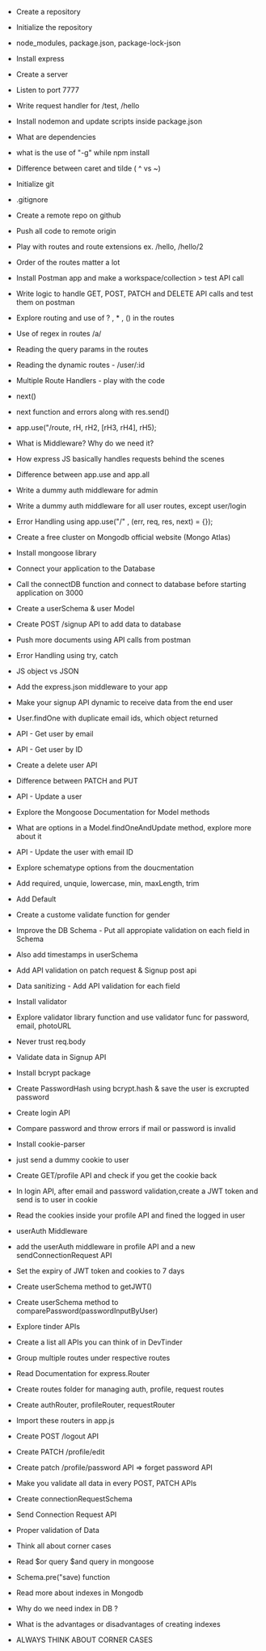 - Create a repository
- Initialize the repository
- node_modules, package.json, package-lock-json
- Install express
- Create a server
- Listen to port 7777
- Write request handler for /test, /hello
- Install nodemon and update scripts inside package.json
- What are dependencies
- what is the use of "-g" while npm install
- Difference between caret and tilde ( ^ vs ~)

- Initialize git
- .gitignore
- Create a remote repo on github
- Push all code to remote origin
- Play with routes and route extensions ex. /hello, /hello/2
- Order of the routes matter a lot
- Install Postman app and make a workspace/collection > test API call
- Write logic to handle GET, POST, PATCH and DELETE API calls and test them on postman
- Explore routing and use of ? , * , () in the routes
- Use of regex in routes /a/
- Reading the query params in the routes
- Reading the dynamic routes - /user/:id

- Multiple Route Handlers - play with the code
- next()
- next function and errors along with res.send()
- app.use("/route, rH, rH2, [rH3, rH4], rH5);

- What is Middleware? Why do we need it?
- How express JS basically handles requests behind the scenes
- Difference between app.use and app.all
- Write a dummy auth middleware for admin
- Write a dummy auth middleware for all user routes, except user/login 

- Error Handling using app.use("/" , (err, req, res, next) = {});

- Create a free cluster on Mongodb  official website (Mongo Atlas)
- Install mongoose library
- Connect your application to the Database 
- Call the connectDB function and connect to database before starting application on 3000
- Create a userSchema & user Model

- Create POST /signup API to add data to database
- Push more documents using API calls from postman
- Error Handling using try, catch

- JS object vs JSON
- Add the express.json middleware to your app
- Make your signup API dynamic to receive data from the end user
- User.findOne with duplicate email ids, which object returned
- API - Get user by email
- API - Get user by ID
- Create a delete user API
- Difference between PATCH and PUT
- API - Update a user
- Explore the Mongoose Documentation for Model methods
- What are options in a Model.findOneAndUpdate method, explore more about it
- API - Update the user with email ID

- Explore schematype options from the doucmentation
- Add required, unquie, lowercase, min, maxLength, trim
- Add Default
- Create a custome validate function for gender
- Improve the DB Schema - Put all appropiate validation on each field in Schema
- Also add timestamps in userSchema

 - Add API validation on patch request & Signup post api
 - Data sanitizing - Add API validation for each field

 - Install validator
 - Explore validator library function and use validator func for password, email, photoURL
 - Never trust req.body
 - Validate data in Signup API
 - Install bcrypt package
 - Create PasswordHash using bcrypt.hash & save the user is excrupted password 
 - Create login API
 - Compare password and throw errors if mail or password is invalid

 - Install cookie-parser
 - just send a dummy cookie to user
 - Create GET/profile API and check if you get the cookie back
 - In login API, after email and password validation,create a JWT token and send is to user in cookie
 - Read the cookies inside your profile API and fined the logged in user
 - userAuth Middleware
 - add the userAuth middleware in profile API and a new sendConnectionRequest API
 - Set the expiry of JWT token and cookies to 7 days
 - Create userSchema method to getJWT()
 - Create userSchema method to comparePassword(passwordInputByUser)

 - Explore tinder APIs
 - Create a list all APIs you can think of in DevTinder
 - Group multiple routes under respective routes
 - Read Documentation for express.Router
 - Create routes folder for managing auth, profile, request routes
 - Create authRouter, profileRouter, requestRouter
 - Import these routers in app.js
 - Create POST /logout API
 - Create PATCH /profile/edit
 - Create patch /profile/password API => forget password API
 - Make you validate all data in every POST, PATCH APIs

 - Create connectionRequestSchema
 - Send Connection Request API
 - Proper validation of Data
 - Think all about corner cases
 - Read $or query $and query in mongoose
 - Schema.pre("save) function
 - Read more about indexes in Mongodb
 - Why do we need index in DB ?
 - What is the advantages or disadvantages of creating indexes 
 - ALWAYS THINK ABOUT CORNER CASES